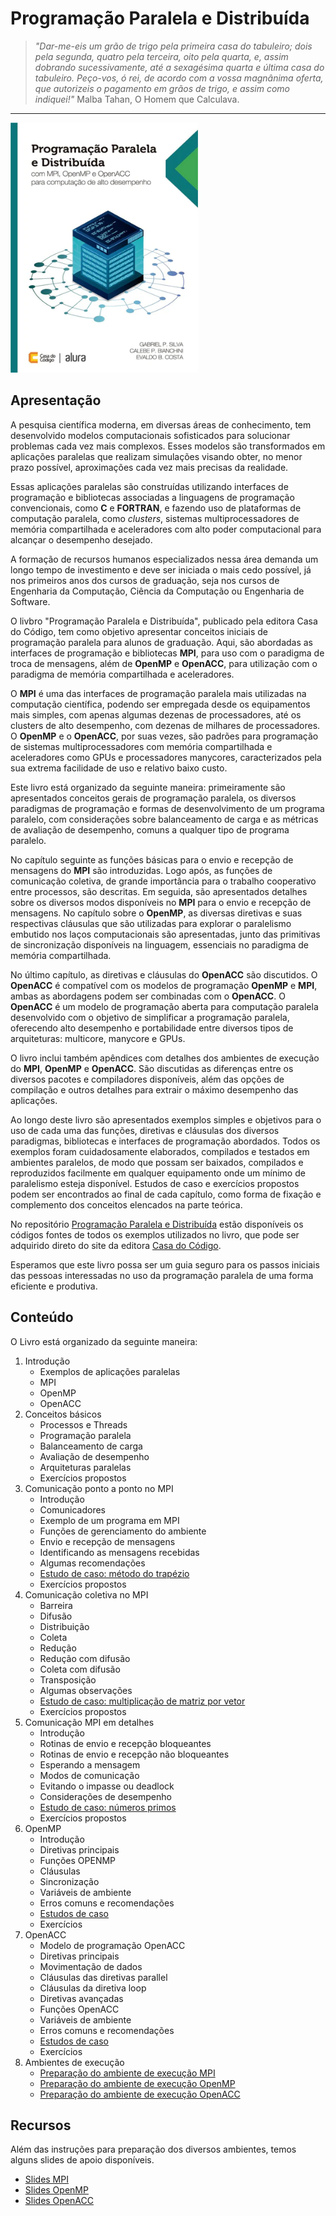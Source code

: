 # Programação Paralela e Distribuída

> _"Dar-me-eis um grão de trigo pela primeira casa do tabuleiro; dois pela segunda, quatro pela terceira, oito pela quarta, e, assim dobrando sucessivamente, até a sexagésima quarta e última casa do tabuleiro. Peço-vos, ó rei, de acordo com a vossa magnânima oferta, que autorizeis o pagamento em grãos de trigo, e assim como indiquei!"_ Malba Tahan, O Homem que Calculava.

---

<p>
  <img src="Capa.webp" width="300" height="400">
</p>

## Apresentação

A pesquisa científica moderna, em diversas áreas de conhecimento, tem desenvolvido modelos computacionais sofisticados para solucionar problemas cada vez mais complexos. Esses modelos são transformados em aplicações paralelas que realizam simulações visando obter, no menor prazo possível, aproximações cada vez mais precisas da realidade.

Essas aplicações paralelas são construídas utilizando interfaces de programação e bibliotecas associadas a linguagens de programação convencionais, como **C** e **FORTRAN**, e fazendo uso de plataformas de computação paralela, como _clusters_, sistemas multiprocessadores de memória compartilhada e aceleradores com alto poder computacional para alcançar o desempenho desejado.

A formação de recursos humanos especializados nessa área demanda um longo tempo de investimento e deve ser iniciada o mais cedo possível, já nos primeiros anos dos cursos de graduação, seja nos cursos de Engenharia da Computação, Ciência da Computação ou Engenharia de Software.

O livbro "Programação Paralela e Distribuída", publicado pela editora Casa do Código, tem como objetivo apresentar conceitos iniciais de programação paralela para alunos de graduação. Aqui, são abordadas as interfaces de programação e bibliotecas **MPI**, para uso com o paradigma de troca de mensagens, além de **OpenMP** e **OpenACC**, para utilização com o paradigma de memória compartilhada e aceleradores.

O **MPI** é uma das interfaces de programação paralela mais utilizadas na computação científica, podendo ser empregada desde os equipamentos mais simples, com apenas algumas dezenas de processadores, até os clusters de alto desempenho, com dezenas de milhares de processadores. O **OpenMP** e o **OpenACC**, por suas vezes, são padrões para programação de sistemas multiprocessadores com memória compartilhada e aceleradores como GPUs e processadores manycores, caracterizados pela sua extrema facilidade de uso e relativo baixo custo.

Este livro está organizado da seguinte maneira: primeiramente são apresentados conceitos gerais de programação paralela, os diversos paradigmas de programação e formas de desenvolvimento de um programa paralelo, com considerações sobre balanceamento de carga e as métricas de avaliação de desempenho, comuns a qualquer tipo de programa paralelo.

No capítulo seguinte as funções básicas para o envio e recepção de mensagens do **MPI** são introduzidas. Logo após, as funções de comunicação coletiva, de grande importância para o trabalho cooperativo entre processos, são descritas. Em seguida, são apresentados detalhes sobre os diversos modos disponíveis no **MPI** para o envio e recepção de mensagens. No capítulo sobre o **OpenMP**, as diversas diretivas e suas respectivas cláusulas que são utilizadas para explorar o paralelismo embutido nos laços computacionais são apresentadas, junto das primitivas de sincronização disponíveis na linguagem, essenciais no paradigma de memória compartilhada.

No último capítulo, as diretivas e cláusulas do **OpenACC** são discutidos. O **OpenACC** é compatível com os modelos de programação **OpenMP** e **MPI**, ambas as abordagens podem ser combinadas com o **OpenACC**. O **OpenACC** é um modelo de programação aberta para computação paralela desenvolvido com o objetivo de simplificar a programação paralela, oferecendo alto desempenho e portabilidade entre diversos tipos de arquiteturas: multicore, manycore e GPUs.

O livro inclui também apêndices com detalhes dos ambientes de execução do **MPI**, **OpenMP** e **OpenACC**. São discutidas as diferenças entre os diversos pacotes e compiladores disponíveis, além das opções de compilação e outros detalhes para extrair o máximo desempenho das aplicações.

Ao longo deste livro são apresentados exemplos simples e objetivos para o uso de cada uma das funções, diretivas e cláusulas dos diversos paradigmas, bibliotecas e interfaces de programação abordados. Todos os exemplos foram cuidadosamente elaborados, compilados e testados em ambientes paralelos, de modo que possam ser baixados, compilados e reproduzidos facilmente em qualquer equipamento onde um mínimo de paralelismo esteja disponível. Estudos de caso e exercícios propostos podem ser encontrados ao final de cada capítulo, como forma de fixação e complemento dos conceitos elencados na parte teórica.


No repositório [Programação Paralela e Distribuída](https://github.com/Programacao-Paralela-e-Distribuida) estão disponíveis os códigos fontes de todos os exemplos utilizados no livro, que pode ser adquirido direto do site da editora [Casa do Código](https://www.casadocodigo.com.br/pages/sumario-programacao-paralela).

Esperamos que este livro possa ser um guia seguro para os passos iniciais das pessoas interessadas no uso da programação paralela de uma forma eficiente e produtiva.

## Conteúdo

O Livro está organizado da seguinte maneira:

1. Introdução
   - Exemplos de aplicações paralelas
   - MPI
   - OpenMP
   - OpenACC
2. Conceitos básicos
   - Processos e Threads
   - Programação paralela
   - Balanceamento de carga
   - Avaliação de desempenho
   - Arquiteturas paralelas
   - Exercícios propostos
3. Comunicação ponto a ponto no MPI
   - Introdução
   - Comunicadores
   - Exemplo de um programa em MPI
   - Funções de gerenciamento do ambiente
   - Envio e recepção de mensagens
   - Identificando as mensagens recebidas
   - Algumas recomendações
   - <a href="https://github.com/Programacao-Paralela-e-Distribuida/MPI">Estudo de caso: método do trapézio</a>
   - Exercícios propostos
4. Comunicação coletiva no MPI
   - Barreira
   - Difusão
   - Distribuição
   - Coleta
   - Redução
   - Redução com difusão
   - Coleta com difusão
   - Transposição
   - Algumas observações
   - <a href="https://github.com/Programacao-Paralela-e-Distribuida/MPI">Estudo de caso: multiplicação de matriz por vetor</a>
   - Exercícios propostos
5. Comunicação MPI em detalhes
   - Introdução
   - Rotinas de envio e recepção bloqueantes
   - Rotinas de envio e recepção não bloqueantes
   - Esperando a mensagem
   - Modos de comunicação
   - Evitando o impasse ou deadlock
   - Considerações de desempenho
   - <a href="https://github.com/Programacao-Paralela-e-Distribuida/MPI">Estudo de caso: números primos</a>
   - Exercícios propostos
6. OpenMP
   - Introdução
   - Diretivas principais
   - Funções OPENMP
   - Cláusulas
   - Sincronização
   - Variáveis de ambiente
   - Erros comuns e recomendações
   - <a href="https://github.com/Programacao-Paralela-e-Distribuida/OPENMP">Estudos de caso</a>
   - Exercícios
7. OpenACC
   - Modelo de programação OpenACC
   - Diretivas principais
   - Movimentação de dados
   - Cláusulas das diretivas parallel
   - Cláusulas da diretiva loop
   - Diretivas avançadas
   - Funções OpenACC
   - Variáveis de ambiente
   - Erros comuns e recomendações
   - <a href="https://github.com/Programacao-Paralela-e-Distribuida/OPENACC">Estudos de caso</a>
   - Exercícios
8. Ambientes de execução
   - <a href="https://programacao-paralela-e-distribuida.github.io/MPI/docs/MIP-2024.pdf">Preparação do ambiente de execução MPI</a>
   - <a href="https://github.com/Programacao-Paralela-e-Distribuida/OPENMP">Preparação do ambiente de execução OpenMP</a>
   - <a href="https://github.com/Programacao-Paralela-e-Distribuida/OPENACC">Preparação do ambiente de execução OpenACC</a>

<h2 id="recursos">Recursos</h2>
  
<p>Além das instruções para preparação dos diversos ambientes, temos  alguns slides de apoio disponíveis. </p>

<ul>
<li><a href="https://github.com/Programacao-Paralela-e-Distribuida/MPI/blob/main/docs/Livro_PPD_1.pdf">Slides MPI</a></li>
<li><a href="https://github.com/Programacao-Paralela-e-Distribuida/OPENMP/blob/main/docs/Livro_PPD_2.pdf">Slides OpenMP</a></li>
<li><a href="https://github.com/Programacao-Paralela-e-Distribuida/ACC/blob/master/docs/Livro_PPD_3.pdf">Slides OpenACC</a></li>
</ul>
